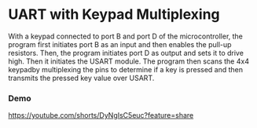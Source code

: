 # UART with Keypad Multiplexing

With a keypad connected to port B and port D of the microcontroller, the program first initiates port B as an input and then enables the pull-up resistors. 
Then, the program initiates port D as output and sets it to drive high. Then it initiates the USART module. 
The program then scans the 4x4 keypadby multiplexing the pins to determine if a key is pressed and then transmits the pressed key value over USART. 

### Demo
https://youtube.com/shorts/DyNgIsC5euc?feature=share